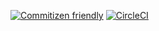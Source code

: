 [![Commitizen friendly](https://img.shields.io/badge/commitizen-friendly-brightgreen.svg)](http://commitizen.github.io/cz-cli/)
[![CircleCI](https://circleci.com/bb/mcculloughsolutions/ski-analytics-tools.svg?style=shield&circle-token=a0823048b09db1d607e79fbfd7a45c63b7274a96)](https://app.circleci.com/pipelines/bitbucket/mcculloughsolutions/ski-analytics-tools)


